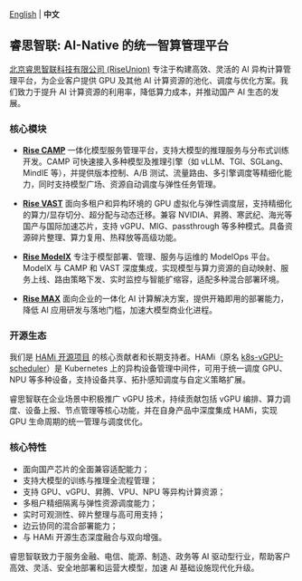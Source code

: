[English](https://github.com/theriseunion/.github/blob/main/profile/README.md) | **中文**

## 睿思智联: AI-Native 的统一智算管理平台
[北京睿思智联科技有限公司 (RiseUnion)](https://www.theriseunion.com/) 专注于构建高效、灵活的 AI 异构计算管理平台，为企业客户提供 GPU 及其他 AI 计算资源的池化、调度与优化方案。我们致力于提升 AI 计算资源的利用率，降低算力成本，并推动国产 AI 生态的发展。

### 核心模块

* **[Rise CAMP](https://www.theriseunion.com/product/camp.html)**
  一体化模型服务管理平台，支持大模型的推理服务与分布式训练开发。CAMP 可快速接入多种模型及推理引擎（如 vLLM、TGI、SGLang、MindIE 等），并提供版本控制、A/B 测试、流量路由、多引擎调度等精细化能力，同时支持模型广场、资源自动调度与弹性任务管理。

* **[Rise VAST](https://www.theriseunion.com/product/vast.html)**
  面向多租户和异构环境的 GPU 虚拟化与弹性调度层，支持精细化的算力/显存切分、超分配与动态迁移。兼容 NVIDIA、昇腾、寒武纪、海光等国产与国际加速芯片，支持 vGPU、MIG、passthrough 等多种模式。具备资源碎片整理、算力复用、热释放等高级功能。

* **[Rise ModelX](https://www.theriseunion.com/product/modelx.html)**
  专注于模型部署、管理、服务与运维的 ModelOps 平台。ModelX 与 CAMP 和 VAST 深度集成，实现模型与算力资源的自动映射、服务上线、路由策略下发、实时监控与智能扩缩容，适配多种混合部署环境。

* **[Rise MAX](https://www.theriseunion.com/product/camp.html)**
  面向企业的一体化 AI 计算解决方案，提供开箱即用的部署能力，降低 AI 应用研发与落地门槛，加速大模型商业化进程。

### 开源生态

我们是 [HAMi 开源项目](https://github.com/Project-HAMi/HAMi) 的核心贡献者和长期支持者。HAMi（原名 [k8s-vGPU-scheduler](https://github.com/4paradigm/k8s-vgpu-scheduler)）是 Kubernetes 上的异构设备管理中间件，可用于统一调度 GPU、NPU 等多种设备，支持设备共享、拓扑感知调度与自定义策略扩展。

睿思智联在企业场景中积极推广 vGPU 技术，持续贡献包括 vGPU 编排、算力调度、设备上报、节点管理等核心功能，并在自身产品中深度集成 HAMi，实现 GPU 生命周期的统一管理与调度优化。

### 核心特性

* 面向国产芯片的全面兼容适配能力；
* 支持大模型的训练与推理全流程管理；
* 支持 GPU、vGPU、昇腾、VPU、NPU 等异构计算资源；
* 多租户精细隔离与弹性资源调度能力；
* 实时可观测性、碎片整理与高可用支持；
* 边云协同的混合部署能力；
* 与 HAMi 开源生态深度融合与双向增强。


睿思智联致力于服务金融、电信、能源、制造、政务等 AI 驱动型行业，帮助客户高效、灵活、安全地部署和运营大模型，加速 AI 基础设施现代化升级。
